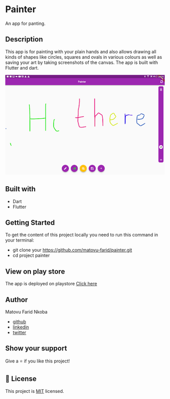# Painter
An app for panting.

## Description
This app is for painting with your plain hands and also allows drawing all kinds of shapes like circles, squares and ovals in various colours as well as saving your art by taking screenshots of the canvas. The app is built with Flutter and dart.

![screenshot](./assets/image.png)

## Built with
- Dart
- Flutter

## Getting Started
To get the content of this project locally you need to run this command in your terminal:
- git clone your https://github.com/matovu-farid/painter.git
- cd project painter

## View on play store
The app is deployed on playstore
[Click here](https://play.google.com/store/apps/details?id=com.faridmatovu.painter_app)

## Author
Matovu Farid Nkoba
- [github](https://github.com/matovu-farid)
- [linkedin](https://www.linkedin.com/in/matovu-farid-48b80257)
- [twitter](https://twitter.com/matovu100)

## Show your support

Give a ⭐️ if you like this project!

## 📝 License

This project is [MIT](./MIT.md) licensed.

